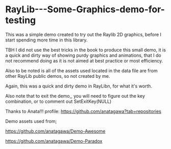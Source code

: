 # RayLib---Some-Graphics-demo-for-testing

This was a simple demo created to try out the Raylib 2D graphics, before I start spending more time in this library.

TBH I did not use the best tricks in the book to produce this small demo, it is a quick and dirty way of showing purdy graphics and animations, that I do not recommend doing as it is not aimed at best practice or most efficiency.

Also to be noted is all of the assets used located in the data file are from other RayLib public demos, so not created by me.

Again, this was a quick and dirty demo in RayLibn, for what it's worth.

Also note that to exit the demo,, you will need to figure out the key combination, or to comment out SetExitKey(NULL)

Thanks to Anata!!! profile: https://github.com/anatagawa?tab=repositories

Demo assets used from;

https://github.com/anatagawa/Demo-Awesome

https://github.com/anatagawa/Demo-Paradox
